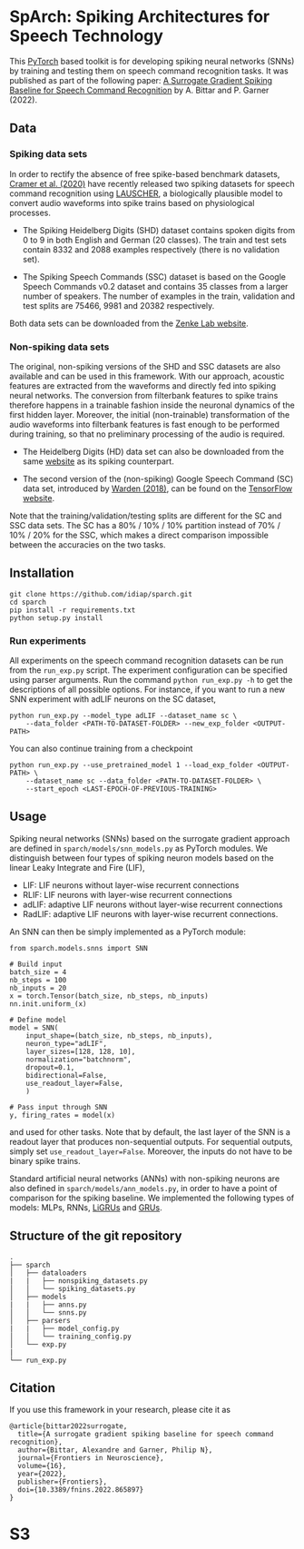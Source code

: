 <!--
SPDX-FileCopyrightText: Copyright © 2022 Idiap Research Institute <contact@idiap.ch>

SPDX-FileContributor: Alexandre Bittar <abittar@idiap.ch>

SPDX-License-Identifier: BSD-3-clause

This file is part of the sparch package
--->

# SpArch: Spiking Architectures for Speech Technology

This [PyTorch](https://pytorch.org/) based toolkit is for developing spiking neural networks (SNNs) by training and testing them on speech command recognition tasks. It was published as part of the following paper: [A Surrogate Gradient Spiking Baseline for Speech Command Recognition](https://doi.org/10.3389/fnins.2022.865897) by A. Bittar and P. Garner (2022).


## Data

### Spiking data sets

In order to rectify the absence of free spike-based benchmark datasets, [Cramer et al. (2020)](https://doi.org/10.1109/TNNLS.2020.3044364) have recently released two spiking datasets for speech command recognition using [LAUSCHER](https://github.com/electronicvisions/lauscher), a biologically plausible model to convert audio waveforms into spike trains based on physiological processes.

- The Spiking Heidelberg Digits (SHD) dataset contains spoken digits from 0 to 9 in both English and German (20 classes). The train and test sets contain 8332 and 2088 examples respectively (there is no validation set).

- The Spiking Speech Commands (SSC) dataset is based on the Google Speech Commands v0.2 dataset and contains 35 classes from a larger number of speakers. The number of examples in the train, validation and test splits are 75466, 9981 and 20382 respectively.

Both data sets can be downloaded from the [Zenke Lab website](https://zenkelab.org/resources/spiking-heidelberg-datasets-shd/).

### Non-spiking data sets

The original, non-spiking versions of the SHD and SSC datasets are also available and can be used in this framework. With our approach, acoustic features are extracted from the waveforms and directly fed into spiking neural networks. The conversion from filterbank features to spike trains therefore happens in a trainable fashion inside the neuronal dynamics of the first hidden layer. Moreover, the initial (non-trainable) transformation of the audio waveforms into filterbank features is fast enough to be performed during training, so that no preliminary processing of the audio is required.

- The Heidelberg Digits (HD) data set can also be downloaded from the same [website](https://zenkelab.org/resources/spiking-heidelberg-datasets-shd/) as its spiking counterpart.

- The second version of the (non-spiking) Google Speech Command (SC) data set, introduced by [Warden (2018)](https://arxiv.org/abs/1804.03209), can be found on the [TensorFlow website](https://www.tensorflow.org/datasets/catalog/speech_commands).

Note that the training/validation/testing splits are different for the SC and SSC data sets. The SC has a 80% / 10% / 10% partition instead of 70% / 10% / 20% for the SSC, which makes a direct comparison impossible between the accuracies on the two tasks.

## Installation

    git clone https://github.com/idiap/sparch.git
    cd sparch
    pip install -r requirements.txt
    python setup.py install

### Run experiments

All experiments on the speech command recognition datasets can be run from the `run_exp.py` script. The experiment configuration can be specified using parser arguments. Run the command `python run_exp.py -h` to get the descriptions of all possible options. For instance, if you want to run a new SNN experiment with adLIF neurons on the SC dataset,

    python run_exp.py --model_type adLIF --dataset_name sc \
        --data_folder <PATH-TO-DATASET-FOLDER> --new_exp_folder <OUTPUT-PATH>

You can also continue training from a checkpoint

    python run_exp.py --use_pretrained_model 1 --load_exp_folder <OUTPUT-PATH> \
        --dataset_name sc --data_folder <PATH-TO-DATASET-FOLDER> \
        --start_epoch <LAST-EPOCH-OF-PREVIOUS-TRAINING>


## Usage

Spiking neural networks (SNNs) based on the surrogate gradient approach are defined in `sparch/models/snn_models.py` as PyTorch modules. We distinguish between four types of spiking neuron models based on the linear Leaky Integrate and Fire (LIF),

- LIF: LIF neurons without layer-wise recurrent connections
- RLIF: LIF neurons with layer-wise recurrent connections
- adLIF: adaptive LIF neurons without layer-wise recurrent connections
- RadLIF: adaptive LIF neurons with layer-wise recurrent connections.

An SNN can then be simply implemented as a PyTorch module:

    from sparch.models.snns import SNN

    # Build input
    batch_size = 4
    nb_steps = 100
    nb_inputs = 20
    x = torch.Tensor(batch_size, nb_steps, nb_inputs)
    nn.init.uniform_(x)

    # Define model
    model = SNN(
        input_shape=(batch_size, nb_steps, nb_inputs),
        neuron_type="adLIF",
        layer_sizes=[128, 128, 10],
        normalization="batchnorm",
        dropout=0.1,
        bidirectional=False,
        use_readout_layer=False,
        )

    # Pass input through SNN
    y, firing_rates = model(x)


and used for other tasks. Note that by default, the last layer of the SNN is a readout layer that produces non-sequential outputs. For sequential outputs, simply set `use_readout_layer=False`. Moreover, the inputs do not have to be binary spike trains.

Standard artificial neural networks (ANNs) with non-spiking neurons are also defined in `sparch/models/ann_models.py`, in order to have a point of comparison for the spiking baseline. We implemented the following types of models: MLPs, RNNs, [LiGRUs](https://doi.org/10.1109/TETCI.2017.2762739) and [GRUs](https://doi.org/10.48550/arXiv.1406.1078).

## Structure of the git repository

```
.
├── sparch
│   ├── dataloaders
|   |   ├── nonspiking_datasets.py
│   │   └── spiking_datasets.py
│   ├── models
|   |   ├── anns.py
│   │   └── snns.py
│   ├── parsers
|   |   ├── model_config.py
│   │   └── training_config.py
│   └── exp.py
|
└── run_exp.py
```

## Citation
If you use this framework in your research, please cite it as
```
@article{bittar2022surrogate,
  title={A surrogate gradient spiking baseline for speech command recognition},
  author={Bittar, Alexandre and Garner, Philip N},
  journal={Frontiers in Neuroscience},
  volume={16},
  year={2022},
  publisher={Frontiers},
  doi={10.3389/fnins.2022.865897}
}
```
# S3
